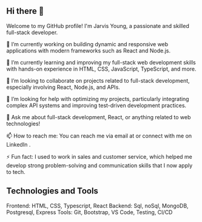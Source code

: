 ## Hi there 👋

Welcome to my GitHub profile! I'm Jarvis Young, a passionate and skilled full-stack developer.

🔭 I’m currently working on building dynamic and responsive web applications with modern frameworks such as React and Node.js.

🌱 I’m currently learning and improving my full-stack web development skills with hands-on experience in HTML, CSS, JavaScript, TypeScript, and more.

👯 I’m looking to collaborate on projects related to full-stack development, especially involving React, Node.js, and APIs.

🤔 I’m looking for help with optimizing my projects, particularly integrating complex API systems and improving test-driven development practices.

💬 Ask me about full-stack development, React, or anything related to web technologies!

📫 How to reach me: You can reach me via email at  or connect with me on LinkedIn .

⚡ Fun fact: I used to work in sales and customer service, which helped me develop strong problem-solving and communication skills that I now apply to tech.




Technologies and Tools
----------------------
Frontend: HTML, CSS, Typescript, React
Backend: Sql, noSql, MongoDB, Postgresql, Express
Tools: Git, Bootstrap, VS Code, Testing, CI/CD
